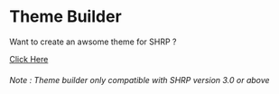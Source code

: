 # Theme Builder

Want to create an awsome theme for SHRP ?

[Click Here](https://shrp.github.io/shrp-theme-builder-web)

###### Note : Theme builder only compatible with SHRP version 3.0 or above
